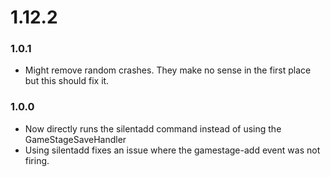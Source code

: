 # 1.12.2

### 1.0.1
- Might remove random crashes. They make no sense in the first place but this should fix it.

### 1.0.0
- Now directly runs the silentadd command instead of using the GameStageSaveHandler
- Using silentadd fixes an issue where the gamestage-add event was not firing.
